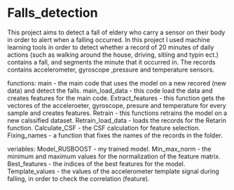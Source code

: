 # Falls_detection
This project aims to detect a fall of eldery who carry a sensor on their body in order to alert when a falling occurred. In this project I used machine learning tools in order to detect whether a record of 20 minutes of daily actions (such as walking around the house, driving, sitiing and typin ect.) contains a fall, and segments the minute that it occurred in. The records contains accelerometer, gyroscope ,pressure and temperature sensors.

functions:
main - the main code that uses the model on a new recored (new data) and detect the falls.
main_load_data - this code load the data and creates features for the main code.
Extract_features - this function gets the vectores of the acceleroeter, gyroscope, presure and temperature for every sample and creates features.
Retrain - this functions retrains the model on a new calssified dataset.
Retrain_load_data - loads the records for the Retarin function.
Calculate_CSF - the CSF calculation for feature selection.
Fixing_names - a function that fixes the names of the records in the folder.

veriables:
Model_RUSBOOST - my trained model.
Min_max_norm - the minimum and maximum values for the normalization of the feature matrix.
Best_features - the indices of the best features for the model.
Template_values - the values of the accelerometer template signal during falling, in order to check the correlation (feature).
